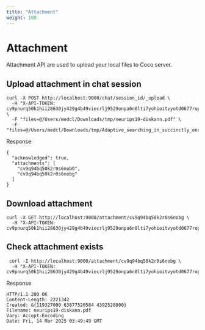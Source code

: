 ```yaml
---
title: "Attachment"
weight: 100
---
```


# Attachment

Attachment API are used to upload your local files to Coco server.

## Upload attachment in chat session
```
curl -X POST http://localhost:9000/chat/session_id/_upload \
  -H "X-API-TOKEN: cv9pnurq50k1hii28630jy429g4b49viecrlj9529onpa6n0lti7yohioitvyotd0677rop5uszc0cnll03j" \
  -F "files=@/Users/medcl/Downloads/tmp/neurips19-diskann.pdf" \
  -F "files=@/Users/medcl/Downloads/tmp/Adaptive_searching_in_succinctly_encoded.pdf"
```
Response
```
{
  "acknowledged": true,
  "attachments": [
    "cv9q94bq50k2r0s6nob0",
    "cv9q94bq50k2r0s6nobg"
  ]
}
```

## Download attachment
```
curl -X GET http://localhost:9000/attachment/cv9q94bq50k2r0s6nobg \
  -H "X-API-TOKEN: cv9pnurq50k1hii28630jy429g4b49viecrlj9529onpa6n0lti7yohioitvyotd0677rop5uszc0cnll03j"
```

## Check attachment exists
```
 curl -I http://localhost:9000/attachment/cv9q94bq50k2r0s6nobg \
  -H "X-API-TOKEN: cv9pnurq50k1hii28630jy429g4b49viecrlj9529onpa6n0lti7yohioitvyotd0677rop5uszc0cnll03j"
```
Response
```
HTTP/1.1 200 OK
Content-Length: 2221342
Created: &{119327000 63877520584 4392528800}
Filename: neurips19-diskann.pdf
Vary: Accept-Encoding
Date: Fri, 14 Mar 2025 03:49:49 GMT
```